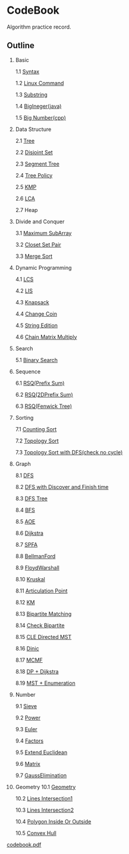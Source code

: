 # CodeBook
Algorithm practice record.


## Outline
1. Basic

    1.1 [Syntax](./Basic/Syntax.cpp)

    1.2 [Linux Command](./Basic/Linux.txt)

    1.3 [Substring](./Basic/Substring.cpp)

    1.4 [BigIneger(java)](./Basic/BigIneger.java)

    1.5 [Big Number(cpp)](./Basic/BigNum.cpp)
2. Data Structure

    2.1 [Tree](./Data_Structure/Tree.cpp)

    2.2 [Disjoint Set](./Data_Structure/Disjoint_Set.cpp)

    2.3 [Segment Tree](./Data_Structure/Segment_Tree.cpp)

    2.4 [Tree Policy](./Data_Structure/Tree_Policy.cpp)

    2.5 [KMP](./Data_Structure/KMP.cpp)

    2.6 [LCA](./Data_Structure/LCA.cpp)

    2.7 Heap
3. Divide and Conquer

    3.1 [Maximum SubArray](./Divide_and_Conquer/MaximumSubArray.cpp)

    3.2 [Closet Set Pair](./Divide_and_Conquer/ClosetSetPair.cpp)

    3.3 [Merge Sort](./Divide_and_Conquer/MergeSort.cpp)
4. Dynamic Programming

    4.1 [LCS](./Dynamic_Programming/LCS.cpp)

    4.2 [LIS](./Dynamic_Programming/LIS.cpp)

    4.3 [Knapsack](./Dynamic_Programming/Knapsack.cpp)

    4.4 [Change Coin](./Dynamic_Programming/ChangeCoin.cpp)

    4.5 [String Edition](./Dynamic_Programming/String_Edition.cpp)

    4.6 [Chain Matrix Multiply](./Dynamic_Programming/ChainMatrixMul.cpp)
5. Search

    5.1 [Binary Search](./Search/Binary_Search.cpp)
6. Sequence

    6.1 [RSQ(Prefix Sum)](./Sequence/RSQ(Prefix_Sum).cpp)

    6.2 [RSQ(2DPrefix Sum)](./Sequence/RSQ(2DPrefix_Sum).cpp)

    6.3 [RSQ(Fenwick Tree)](./Sequence/RSQ(Fenwick_Tree).cpp)
7. Sorting

    7.1 [Counting Sort](./Sorting/Counting_Sort.cpp)

    7.2 [Topology Sort](./Sorting/Topology_Sort.cpp)

    7.3 [Topology Sort with DFS(check no cycle)](./Sorting/Topology_Sort_with_DFS.cpp)
8. Graph

    8.1 [DFS](./Graph/DFS.cpp)
    
    8.2 [DFS with Discover and Finish time](./Graph/DFS_with_Discover_and_Finish_time.cpp)

    8.3 [DFS Tree](./Graph/DFS_Tree.cpp)

    8.4 [BFS](./Graph/BFS.cpp)

    8.5 [AOE](./Graph/AOE.cpp)

    8.6 [Dijkstra](./Graph/Dijkstra.cpp)

    8.7 [SPFA](./Graph/SPFA.cpp)

    8.8 [BellmanFord](./Graph/BellmanFord.cpp)

    8.9 [FloydWarshall](./Graph/FloydWarshall.cpp)

    8.10 [Kruskal](./Graph/Kruskal_Algorithm.cpp)

    8.11 [Articulation Point](./Graph/ArticulationPoint.cpp)

    8.12 [KM](./Graph/KM_template.cpp)

    8.13 [Bipartite Matching](./Graph/Bipartite_Matching.cpp)

    8.14 [Check Bipartite](./Graph/Bipartite.cpp)

    8.15 [CLE Directed MST](./Graph/CLE.cpp)

    8.16 [Dinic](./Graph/Dinic.cpp)

    8.17 [MCMF](./Graph/MCMF.cpp)

    8.18 [DP + Dijkstra](./Graph/DP%2BDijkstra.cpp)

    8.19 [MST + Enumeration](./Graph/MST%2BEnumeration.cpp)
9. Number

    9.1 [Sieve](./Number/Sieve.cpp)

    9.2 [Power](./Number/Power.cpp)

    9.3 [Euler](./Number/Euler.cpp)

    9.4 [Factors](./Number/Factors.cpp)

    9.5 [Extend Euclidean](./Number/ExtendEuclidean.cpp)

    9.6 [Matrix](./Number/Matrix.cpp)

    9.7 [GaussElimination](./Number/GaussElimination.cpp)
10. Geometry
    10.1 [Geometry](./Geometry/GeometryBasic.cpp)

    10.2 [Lines Intersection1](./Geometry/LinesIntersection.cpp)

    10.3 [Lines Intersection2](./Geometry/geo_lineIntersection.cpp)

    10.4 [Polygon Inside Or Outside](./Geometry/geo_polygonInsideOrOutside.cpp)
    
    10.5 [Convex Hull](./Geometry/Convex%20Hull.cpp)

[codebook.pdf](codebook.pdf)
